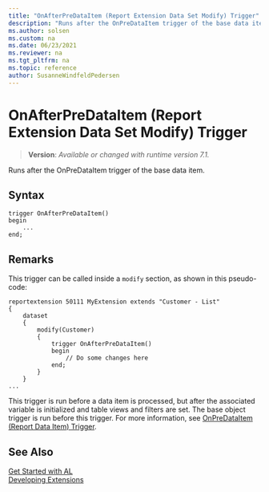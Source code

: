 ```yaml
---
title: "OnAfterPreDataItem (Report Extension Data Set Modify) Trigger"
description: "Runs after the OnPreDataItem trigger of the base data item."
ms.author: solsen
ms.custom: na
ms.date: 06/23/2021
ms.reviewer: na
ms.tgt_pltfrm: na
ms.topic: reference
author: SusanneWindfeldPedersen
---
```

[//]: # (START>DO_NOT_EDIT)
[//]: # (IMPORTANT:Do not edit any of the content between here and the END>DO_NOT_EDIT.)
[//]: # (Any modifications should be made in the .xml files in the ModernDev repo.)

# OnAfterPreDataItem (Report Extension Data Set Modify) Trigger
> **Version**: _Available or changed with runtime version 7.1._

Runs after the OnPreDataItem trigger of the base data item.


## Syntax
```AL
trigger OnAfterPreDataItem()
begin
    ...
end;
```

[//]: # (IMPORTANT: END>DO_NOT_EDIT)

## Remarks

This trigger can be called inside a `modify` section, as shown in this pseudo-code:

```al
reportextension 50111 MyExtension extends "Customer - List"
{
    dataset
    {
        modify(Customer)
        {
            trigger OnAfterPreDataItem()
            begin
                // Do some changes here
            end;
        }
    }
...
``````

This trigger is run before a data item is processed, but after the associated variable is initialized and table views and filters are set. The base object trigger is run before this trigger. For more information, see [OnPreDataItem (Report Data Item) Trigger](../reportdataitem/devenv-onpredataitem-reportdataitem-trigger.md).


## See Also  
[Get Started with AL](../../devenv-get-started.md)  
[Developing Extensions](../../devenv-dev-overview.md)  